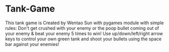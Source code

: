 # Tank-Game
This tank game is Created by Wentao Sun with pygames module with simple rules:
Don't get crushed with your enemy or the poop bullet coming out of your enemy & beat your enemy 5 times to win!
Use up/down/left/right arrow keys to control your own green tank and shoot your bullets using the space bar against your enemies!
